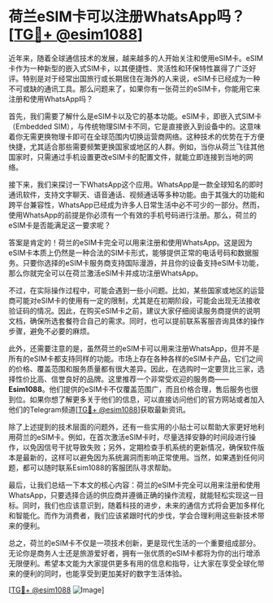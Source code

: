 # 荷兰eSIM卡可以注册WhatsApp吗？[[TG💪+ @esim1088](https://t.me/s/esim1088)]

近年来，随着全球通信技术的发展，越来越多的人开始关注和使用eSIM卡。eSIM卡作为一种新型的嵌入式SIM卡，以其便捷性、灵活性和环保特性赢得了广泛好评。特别是对于经常出国旅行或长期居住在海外的人来说，eSIM卡已经成为一种不可或缺的通讯工具。那么问题来了，如果你有一张荷兰的eSIM卡，你能用它来注册和使用WhatsApp吗？

首先，我们需要了解什么是eSIM卡以及它的基本功能。eSIM卡，即嵌入式SIM卡（Embedded SIM），与传统物理SIM卡不同，它是直接嵌入到设备中的。这意味着你无需更换物理卡即可在全球范围内切换运营商网络。这种技术的优势在于方便快捷，尤其适合那些需要频繁更换国家或地区的人群。例如，当你从荷兰飞往其他国家时，只需通过手机设置更改eSIM卡的配置文件，就能立即连接到当地的网络。

接下来，我们来探讨一下WhatsApp这个应用。WhatsApp是一款全球知名的即时通讯软件，支持文字聊天、语音通话、视频通话等多种功能。由于其强大的功能和跨平台兼容性，WhatsApp已经成为许多人日常生活中必不可少的一部分。然而，使用WhatsApp的前提是你必须有一个有效的手机号码进行注册。那么，荷兰的eSIM卡是否能满足这一要求呢？

答案是肯定的！荷兰的eSIM卡完全可以用来注册和使用WhatsApp。这是因为eSIM卡本质上仍然是一种合法的SIM卡形式，能够提供正常的电话号码和数据服务。只要你选择的eSIM卡服务商支持国际漫游，并且你的设备支持eSIM卡功能，那么你就完全可以在荷兰激活eSIM卡并成功注册WhatsApp。

不过，在实际操作过程中，可能会遇到一些小问题。比如，某些国家或地区的运营商可能对eSIM卡的使用有一定的限制，尤其是在初期阶段，可能会出现无法接收验证码的情况。因此，在购买eSIM卡之前，建议大家仔细阅读服务商提供的说明文档，确保所选套餐符合自己的需求。同时，也可以提前联系客服咨询具体的操作步骤，避免不必要的麻烦。

此外，还需要注意的是，虽然荷兰的eSIM卡可以用来注册WhatsApp，但并不是所有的eSIM卡都支持同样的功能。市场上存在各种各样的eSIM卡产品，它们之间的价格、覆盖范围和服务质量都有很大差异。因此，在选购时一定要货比三家，选择性价比高、信誉良好的品牌。这里推荐一个非常受欢迎的服务商——**Esim1088**。他们提供的eSIM卡不仅覆盖范围广，而且价格合理，售后服务也很到位。如果你想了解更多关于他们的信息，可以直接访问他们的官方网站或者加入他们的Telegram频道[[TG💪+ @esim1088](https://t.me/s/esim1088)]获取最新资讯。

除了上述提到的技术层面的问题外，还有一些实用的小贴士可以帮助大家更好地利用荷兰的eSIM卡。例如，在首次激活eSIM卡时，尽量选择安静的时间段进行操作，以免因信号干扰导致失败；另外，定期检查手机系统的更新情况，确保软件版本是最新的，这样可以避免因为系统漏洞而影响正常使用。当然，如果遇到任何问题，都可以随时联系Esim1088的客服团队寻求帮助。

最后，让我们总结一下本文的核心内容：荷兰的eSIM卡完全可以用来注册和使用WhatsApp，只要选择合适的供应商并遵循正确的操作流程，就能轻松实现这一目标。同时，我们也应该意识到，随着科技的进步，未来的通信方式将会更加多样化和智能化。而作为消费者，我们应该紧跟时代的步伐，学会合理利用这些新技术带来的便利。

总之，荷兰的eSIM卡不仅是一项技术创新，更是现代生活的一个重要组成部分。无论你是商务人士还是旅游爱好者，拥有一张优质的eSIM卡都将为你的出行增添无限便利。希望本文能为大家提供更多有用的信息和指导，让大家在享受全球化带来的便利的同时，也能享受到更加美好的数字生活体验。

[[TG💪+ @esim1088](https://t.me/s/esim1088) ![Image](https://i.postimg.cc/4NQfJmqS/Snipaste-2025-05-13-00-14-12.png)]